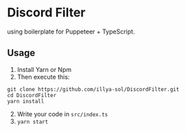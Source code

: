 # Discord Filter

using boilerplate for Puppeteer + TypeScript.

## Usage
1. Install Yarn or Npm
2. Then execute this:

```
git clone https://github.com/illya-sol/DiscordFilter.git
cd DiscordFilter
yarn install
```

2. Write your code in `src/index.ts`
3. `yarn start`
